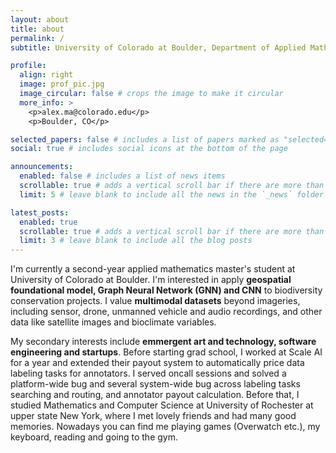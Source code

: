 ```yaml
---
layout: about
title: about
permalink: /
subtitle: University of Colorado at Boulder, Department of Applied Mathematics

profile:
  align: right
  image: prof_pic.jpg
  image_circular: false # crops the image to make it circular
  more_info: >
    <p>alex.ma@colorado.edu</p>
    <p>Boulder, CO</p>

selected_papers: false # includes a list of papers marked as "selected={true}"
social: true # includes social icons at the bottom of the page

announcements:
  enabled: false # includes a list of news items
  scrollable: true # adds a vertical scroll bar if there are more than 3 news items
  limit: 5 # leave blank to include all the news in the `_news` folder

latest_posts:
  enabled: true
  scrollable: true # adds a vertical scroll bar if there are more than 3 new posts items
  limit: 3 # leave blank to include all the blog posts
---
```


I'm currently a second-year applied mathematics master's student at University of Colorado at Boulder. I'm interested in apply **geospatial foundational model, Graph Neural Network (GNN) and CNN** to biodiversity conservation projects. I value **multimodal datasets** beyond imageries, including sensor, drone, unmanned vehicle and audio recordings, and other data like satellite images and bioclimate variables.

My secondary interests include **emmergent art and technology, software engineering and startups**. Before starting grad school, I worked at Scale AI for a year and extended their payout system to automatically price data labeling tasks for annotators. I served oncall sessions and solved a platform-wide bug and several system-wide bug across labeling tasks searching and routing, and annotator payout calculation. Before that, I studied Mathematics and Computer Science at University of Rochester at upper state New York, where I met lovely friends and had many good memories. Nowadays you can find me playing games (Overwatch etc.), my keyboard, reading and going to the gym.
